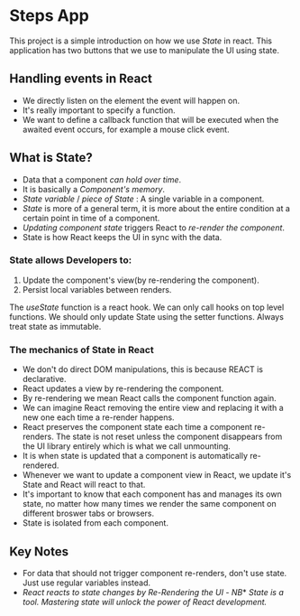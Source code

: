 # Steps App

This project is a simple introduction on how we use _State_ in react. This application has two buttons that we use to manipulate the UI using state.

## Handling events in React

- We directly listen on the element the event will happen on.
- It's really important to specify a function.
- We want to define a callback function that will be executed when the awaited event occurs, for example a mouse click event.

## What is State?

- Data that a component _can hold over time_.
- It is basically a _Component's memory_.
- _State variable_ / _piece of State_ : A single variable in a component.
- _State_ is more of a general term, it is more about the entire condition at a certain point in time of a component.
- _Updating component state_ triggers React to _re-render the component_.
- State is how React keeps the UI in sync with the data.

### State allows Developers to:

1. Update the component's view(by re-rendering the component).
2. Persist local variables between renders.

The _useState_ function is a react hook. We can only call hooks on top level functions.
We should only update State using the setter functions.
Always treat state as immutable.

### The mechanics of State in React

- We don't do direct DOM manipulations, this is because REACT is declarative.
- React updates a view by re-rendering the component.
- By re-rendering we mean React calls the component function again.
- We can imagine React removing the entire view and replacing it with a new one each time a re-render happens.
- React preserves the component state each time a component re-renders. The state is not reset unless the component disappears from the UI library entirely which is what we call unmounting.
- It is when state is updated that a component is automatically re-rendered.
- Whenever we want to update a component view in React, we update it's State and React will react to that.
- It's important to know that each component has and manages its own state, no matter how many times we render the same component on different broswer tabs or browsers.
- State is isolated from each component.

## Key Notes

- For data that should not trigger component re-renders, don't use state. Just use regular variables instead.
- _React reacts to state changes by Re-Rendering the UI_ - _NB_\* _State is a tool. Mastering state will unlock the power of React development._

